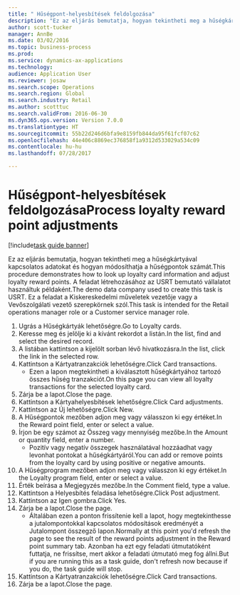 ```yaml
--- 
title: " Hűségpont-helyesbítések feldolgozása"
description: "Ez az eljárás bemutatja, hogyan tekintheti meg a hűségkártyával kapcsolatos adatokat és hogyan módosíthatja a hűségpontok számát."
author: scott-tucker
manager: AnnBe
ms.date: 03/02/2016
ms.topic: business-process
ms.prod: 
ms.service: dynamics-ax-applications
ms.technology: 
audience: Application User
ms.reviewer: josaw
ms.search.scope: Operations
ms.search.region: Global
ms.search.industry: Retail
ms.author: scotttuc
ms.search.validFrom: 2016-06-30
ms.dyn365.ops.version: Version 7.0.0
ms.translationtype: HT
ms.sourcegitcommit: 55b22d246d6bfa9e8159fb844da95f61fcf07c62
ms.openlocfilehash: 44e406c8869ec376858f1a9312d533029a534c09
ms.contentlocale: hu-hu
ms.lasthandoff: 07/28/2017

---
```

# <a name="process-loyalty-reward-point-adjustments"></a><span data-ttu-id="d77c7-103"> Hűségpont-helyesbítések feldolgozása</span><span class="sxs-lookup"><span data-stu-id="d77c7-103">Process loyalty reward point adjustments</span></span>

[!include[task guide banner](../includes/task-guide-banner.md)]

<span data-ttu-id="d77c7-104">Ez az eljárás bemutatja, hogyan tekintheti meg a hűségkártyával kapcsolatos adatokat és hogyan módosíthatja a hűségpontok számát.</span><span class="sxs-lookup"><span data-stu-id="d77c7-104">This procedure demonstrates how to look up loyalty card information and adjust loyalty reward points.</span></span> <span data-ttu-id="d77c7-105">A feladat létrehozásához az USRT bemutató vállalatot használtuk példaként.</span><span class="sxs-lookup"><span data-stu-id="d77c7-105">The demo data company used to create this task is USRT.</span></span> <span data-ttu-id="d77c7-106">Ez a feladat a Kiskereskedelmi műveletek vezetője vagy a Vevőszolgálati vezető szerepkörnek szól.</span><span class="sxs-lookup"><span data-stu-id="d77c7-106">This task is intended for the Retail operations manager role or a Customer service manager role.</span></span>

1. <span data-ttu-id="d77c7-107">Ugrás a Hűségkártyák lehetőségre.</span><span class="sxs-lookup"><span data-stu-id="d77c7-107">Go to Loyalty cards.</span></span>
2. <span data-ttu-id="d77c7-108">Keresse meg és jelölje ki a kívánt rekordot a listán.</span><span class="sxs-lookup"><span data-stu-id="d77c7-108">In the list, find and select the desired record.</span></span>
3. <span data-ttu-id="d77c7-109">A listában kattintson a kijelölt sorban lévő hivatkozásra.</span><span class="sxs-lookup"><span data-stu-id="d77c7-109">In the list, click the link in the selected row.</span></span>
4. <span data-ttu-id="d77c7-110">Kattintson a Kártyatranzakciók lehetőségre.</span><span class="sxs-lookup"><span data-stu-id="d77c7-110">Click Card transactions.</span></span>
    * <span data-ttu-id="d77c7-111">Ezen a lapon megtekintheti a kiválasztott hűségkártyához tartozó összes hűség tranzakciót.</span><span class="sxs-lookup"><span data-stu-id="d77c7-111">On this page you can view all loyalty transactions for the selected loyalty card.</span></span>  
5. <span data-ttu-id="d77c7-112">Zárja be a lapot.</span><span class="sxs-lookup"><span data-stu-id="d77c7-112">Close the page.</span></span>
6. <span data-ttu-id="d77c7-113">Kattintson a Kártyahelyesbítések lehetőségre.</span><span class="sxs-lookup"><span data-stu-id="d77c7-113">Click Card adjustments.</span></span>
7. <span data-ttu-id="d77c7-114">Kattintson az Új lehetőségre.</span><span class="sxs-lookup"><span data-stu-id="d77c7-114">Click New.</span></span>
8. <span data-ttu-id="d77c7-115">A Hűségpontok mezőben adjon meg vagy válasszon ki egy értéket.</span><span class="sxs-lookup"><span data-stu-id="d77c7-115">In the Reward point field, enter or select a value.</span></span>
9. <span data-ttu-id="d77c7-116">Írjon be egy számot az Összeg vagy mennyiség mezőbe.</span><span class="sxs-lookup"><span data-stu-id="d77c7-116">In the Amount or quantity field, enter a number.</span></span>
    * <span data-ttu-id="d77c7-117">Pozitív vagy negatív összegek használatával hozzáadhat vagy levonhat pontokat a hűségkártyáról.</span><span class="sxs-lookup"><span data-stu-id="d77c7-117">You can add or remove points from the loyalty card by using positive or negative amounts.</span></span>  
10. <span data-ttu-id="d77c7-118">A Hűségprogram mezőben adjon meg vagy válasszon ki egy értéket.</span><span class="sxs-lookup"><span data-stu-id="d77c7-118">In the Loyalty program field, enter or select a value.</span></span>
11. <span data-ttu-id="d77c7-119">Érték beírása a Megjegyzés mezőbe.</span><span class="sxs-lookup"><span data-stu-id="d77c7-119">In the Comment field, type a value.</span></span>
12. <span data-ttu-id="d77c7-120">Kattintson a Helyesbítés feladása lehetőségre.</span><span class="sxs-lookup"><span data-stu-id="d77c7-120">Click Post adjustment.</span></span>
13. <span data-ttu-id="d77c7-121">Kattintson az Igen gombra.</span><span class="sxs-lookup"><span data-stu-id="d77c7-121">Click Yes.</span></span>
14. <span data-ttu-id="d77c7-122">Zárja be a lapot.</span><span class="sxs-lookup"><span data-stu-id="d77c7-122">Close the page.</span></span>
    * <span data-ttu-id="d77c7-123">Általában ezen a ponton frissítenie kell a lapot, hogy megtekinthesse a jutalompontokkal kapcsolatos módosítások eredményét a Jutalompont összegző lapon.</span><span class="sxs-lookup"><span data-stu-id="d77c7-123">Normally at this point you'd refresh the page to see the result of the reward points adjustment in the Reward point summary tab.</span></span> <span data-ttu-id="d77c7-124">Azonban ha ezt egy feladati útmutatóként futtatja, ne frissítse, mert akkor a feladati útmutató meg fog állni.</span><span class="sxs-lookup"><span data-stu-id="d77c7-124">But if you are running this as a task guide, don't refresh now because if you do, the task guide will stop.</span></span>  
15. <span data-ttu-id="d77c7-125">Kattintson a Kártyatranzakciók lehetőségre.</span><span class="sxs-lookup"><span data-stu-id="d77c7-125">Click Card transactions.</span></span>
16. <span data-ttu-id="d77c7-126">Zárja be a lapot.</span><span class="sxs-lookup"><span data-stu-id="d77c7-126">Close the page.</span></span>


